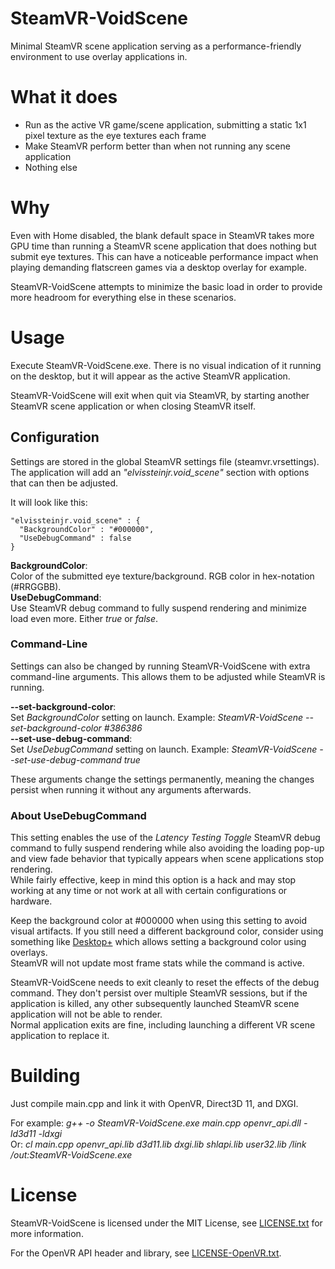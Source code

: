 # SteamVR-VoidScene
Minimal SteamVR scene application serving as a performance-friendly environment to use overlay applications in.

# What it does
- Run as the active VR game/scene application, submitting a static 1x1 pixel texture as the eye textures each frame
- Make SteamVR perform better than when not running any scene application
- Nothing else

# Why
Even with Home disabled, the blank default space in SteamVR takes more GPU time than running a SteamVR scene application that does nothing but submit eye textures. This can have a noticeable performance impact when playing demanding flatscreen games via a desktop overlay for example.

SteamVR-VoidScene attempts to minimize the basic load in order to provide more headroom for everything else in these scenarios.

# Usage
Execute SteamVR-VoidScene.exe. There is no visual indication of it running on the desktop, but it will appear as the active SteamVR application.

SteamVR-VoidScene will exit when quit via SteamVR, by starting another SteamVR scene application or when closing SteamVR itself.

## Configuration
Settings are stored in the global SteamVR settings file (steamvr.vrsettings). The application will add an *"elvissteinjr.void_scene"* section with options that can then be adjusted.

It will look like this:
    
    "elvissteinjr.void_scene" : {
      "BackgroundColor" : "#000000",
	  "UseDebugCommand" : false
    }
	
**BackgroundColor**:  
Color of the submitted eye texture/background. RGB color in hex-notation (#RRGGBB).  
**UseDebugCommand**:  
Use SteamVR debug command to fully suspend rendering and minimize load even more. Either *true* or *false*. 

### Command-Line
Settings can also be changed by running SteamVR-VoidScene with extra command-line arguments. This allows them to be adjusted while SteamVR is running.

**--set-background-color**:  
Set *BackgroundColor* setting on launch. Example: *SteamVR-VoidScene --set-background-color #386386*  
**--set-use-debug-command**:  
Set *UseDebugCommand* setting on launch. Example: *SteamVR-VoidScene --set-use-debug-command true*

These arguments change the settings permanently, meaning the changes persist when running it without any arguments afterwards.

### About UseDebugCommand
This setting enables the use of the *Latency Testing Toggle* SteamVR debug command to fully suspend rendering while also avoiding the loading pop-up and view fade behavior that typically appears when scene applications stop rendering.  
While fairly effective, keep in mind this option is a hack and may stop working at any time or not work at all with certain configurations or hardware.

Keep the background color at #000000 when using this setting to avoid visual artifacts. If you still need a different background color, consider using something like [Desktop+](https://github.com/elvissteinjr/DesktopPlus) which allows setting a background color using overlays.  
SteamVR will not update most frame stats while the command is active.

SteamVR-VoidScene needs to exit cleanly to reset the effects of the debug command. They don't persist over multiple SteamVR sessions, but if the application is killed, any other subsequently launched SteamVR scene application will not be able to render.  
Normal application exits are fine, including launching a different VR scene application to replace it.

# Building
Just compile main.cpp and link it with OpenVR, Direct3D 11, and DXGI.

For example: *g++ -o SteamVR-VoidScene.exe main.cpp openvr_api.dll -ld3d11 -ldxgi*  
Or: *cl main.cpp openvr_api.lib d3d11.lib dxgi.lib shlapi.lib user32.lib /link /out:SteamVR-VoidScene.exe*

# License
SteamVR-VoidScene is licensed under the MIT License, see [LICENSE.txt](LICENSE.txt) for more information.

For the OpenVR API header and library, see [LICENSE-OpenVR.txt](LICENSE-OpenVR.txt).